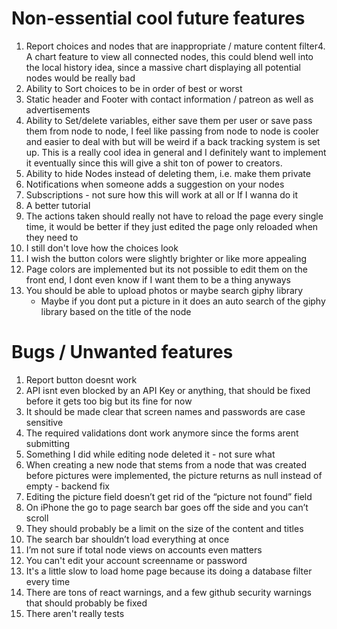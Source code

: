 # Non-essential cool future features

1. Report choices and nodes that are inappropriate / mature content filter4. A chart feature to view all connected nodes, this could blend well into the local history idea, since a massive chart displaying all potential nodes would be really bad
2. Ability to Sort choices to be in order of best or worst
3. Static header and Footer with contact information / patreon as well as advertisements
4. Ability to Set/delete variables, either save them per user or save pass them from node to node, I feel like passing from node to node is cooler and easier to deal with but will be weird if a back tracking system is set up. This is a really cool idea in general and I definitely want to implement it eventually since this will give a shit ton of power to creators.
5. Ability to hide Nodes instead of deleting them, i.e. make them private
6. Notifications when someone adds a suggestion on your nodes
7. Subscriptions - not sure how this will work at all or If I wanna do it
8. A better tutorial
9. The actions taken should really not have to reload the page every single time, it would be better if they just edited the page only reloaded when they need to
10. I still don't love how the choices look
11. I wish the button colors were slightly brighter or like more appealing
12. Page colors are implemented but its not possible to edit them on the front end, I dont even know if I want them to be a thing anyways
13. You should be able to upload photos or maybe search giphy library
    - Maybe if you dont put a picture in it does an auto search of the giphy library based on the title of the node

# Bugs / Unwanted features

1. Report button doesnt work
2. API isnt even blocked by an API Key or anything, that should be fixed before it gets too big but its fine for now
3. It should be made clear that screen names and passwords are case sensitive
4. The required validations dont work anymore since the forms arent submitting
5. Something I did while editing node deleted it - not sure what
6. When creating a new node that stems from a node that was created before pictures were implemented, the picture returns as null instead of empty - backend fix
7. Editing the picture field doesn’t get rid of the “picture not found” field
8. On iPhone the go to page search bar goes off the side and you can’t scroll
9. They should probably be a limit on the size of the content and titles
10. The search bar shouldn’t load everything at once
11. I’m not sure if total node views on accounts even matters
12. You can't edit your account screenname or password
13. It's a little slow to load home page because its doing a database filter every time
14. There are tons of react warnings, and a few github security warnings that should probably be fixed
15. There aren't really tests
